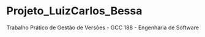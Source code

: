 # Projeto_LuizCarlos_Bessa
Trabalho Prático de Gestão de Versões - GCC 188 - Engenharia de Software
